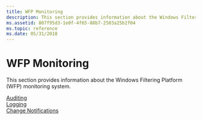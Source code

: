 ```yaml
---
title: WFP Monitoring
description: This section provides information about the Windows Filtering Platform (WFP) monitoring system.
ms.assetid: 807f95d3-1e0f-4f65-88b7-2503a25b2f04
ms.topic: reference
ms.date: 05/31/2018
---
```


# WFP Monitoring

This section provides information about the Windows Filtering Platform (WFP) monitoring system.

<dl>

[Auditing](auditing-and-logging.md)  
[Logging](logging.md)  
[Change Notifications](change-notifications.md)  
</dl>

 

 




